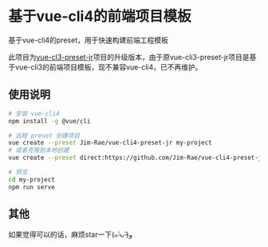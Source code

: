 # 基于vue-cli4的前端项目模板

基于vue-cli4的preset，用于快速构建前端工程模板

此项目为[vue-cl3-preset-jr](https://github.com/Jim-Rae/vue-cli3-preset-jr)项目的升级版本，由于原vue-cli3-preset-jr项目是基于vue-cli3的前端项目模板，现不兼容vue-cli4，已不再维护。

## 使用说明

```bash
# 安装 vue-cli4
npm install -g @vue/cli

# 远程 preset 创建项目
vue create --preset Jim-Rae/vue-cli4-preset-jr my-project
# 或者克隆到本地创建
vue create --preset direct:https://github.com/Jim-Rae/vue-cli4-preset-jr.git my-project --clone

# 预览
cd my-project
npm run serve
```

## 其他
如果觉得可以的话，麻烦star一下(๑˃̵ᴗ˂̵)و
